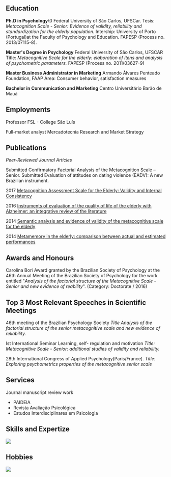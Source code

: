## Education
**Ph.D in Psychology**\0
Federal University of São Carlos, UFSCar.
Tesis: *Metacognition Scale - Senior: Evidence of validity, reliability and standardization for the elderly population.*
Intership: University of Porto (Portugal)at the Faculty of Psychology and Education.
FAPESP (Process no. 2013/07115-8).

**Master's Degree in Psychology**
Federal University   of São Carlos, UFSCAR
Title: *Metacognitive Scale for the elderly: elaboration of itens and analysis of psychometric parameters.*
FAPESP (Process no. 2011/03627-9)

**Master Business Administrator in Marketing**
Armando Álvares Penteado Foundation, FAAP
Area: Consumer behavior, satisfaction measures

**Bachelor in Communication and Marketing**
Centro Universitário Barão de Mauá

## Employments
Professor
FSL - College São Luís

Full-market analyst
Mercadotecnia Research and Market Strategy

## Publications
*Peer-Reviewed Journal Articles*

Submitted
Confirmatory Factorial Analysis of the Metacognition Scale – Senior.
Submitted
Evaluation of attitudes on dating violence (EADV): A new Brazilian instrument.

2017
[Metacognition Assessment Scale for the Elderly: Validity and Internal Consistency](https://http://www.scielo.br/scielo.php?script=sci_abstract&pid=S0102-37722017000100701&lng=en&nrm=iso&tlng=pt)

2016
[Instruments of evaluation of the quality of life of the elderly with Alzheimer: an integrative review of the literature](https://revistas.ufg.br/fen/article/view/32579)

2014
[Semantic analysis and evidence of validity of the metacognitive scale for the elderly](https://www.scielo.br/scielo.php?pid=S0102-37722017000100701&script=sci_abstract&tlng=pt)

2014
[Metamemory in the   elderly: comparison   between   actual   and   estimated performances](https://pepsic.bvsalud.org/scielo.php?script=sci_arttext&pid=S0006-59432014000100007)

## Awards and Honours
Carolina Bori Award granted by the Brazilian Society of Psychology at the 46th Annual Meeting of the Brazilian Society of Psychology for the work entitled "*Analysis of the factorial structure of the Metacognitive Scale - Senior and new evidence of reability*". (Category: Doctorate / 2016)

## Top 3 Most Relevant Speeches in Scientific Meetings
46th meeting of   the   Brazilian Psychology Society 
*Title Analysis of the factorial structure of the senior metacognitive scale and new evidence of reliability.*

Ist   International Seminar Learning, self- regulation and motivation 
*Title: Metacognitive Scale - Senior: additional studies of validity   and   reliability.*

28th International Congress of Applied Psychology(Paris/France).
*Title: Exploring psychometrics properties of the metacognitive senior scale*

## Services
Journal manuscript review work
- PAIDEIA
- Revista Avaliação Psicológica
- Estudos Interdisciplinares em Psicologia

## Skills and Expertize
![](https://i.imgur.com/ZdXhmna.png)

## Hobbies
![](https://i.imgur.com/w7Jt7tf.png)
